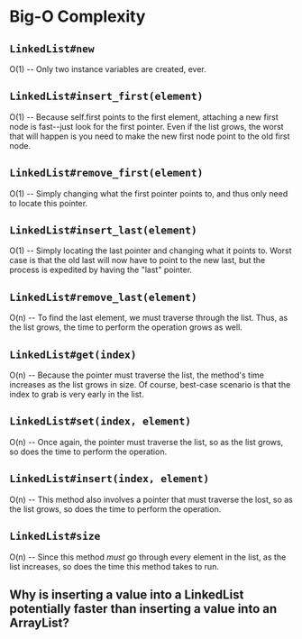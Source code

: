 # Big-O Complexity

## `LinkedList#new`

O(1) -- Only two instance variables are created, ever.

## `LinkedList#insert_first(element)`

O(1) -- Because self.first points to the first element, attaching a new first node is fast--just look for the first pointer. Even if the list grows, the worst that will happen is you need to make the new first node point to the old first node.

## `LinkedList#remove_first(element)`

O(1) -- Simply changing what the first pointer points to, and thus only need to locate this pointer.

## `LinkedList#insert_last(element)`

O(1) -- Simply locating the last pointer and changing what it points to. Worst case is that the old last will now have to point to the new last, but the process is expedited by having the "last" pointer. 

## `LinkedList#remove_last(element)`

O(n) -- To find the last element, we must traverse through the list. Thus, as the list grows, the time to perform the operation grows as well.

## `LinkedList#get(index)`

O(n) -- Because the pointer must traverse the list, the method's time increases as the list grows in size. Of course, best-case scenario is that the index to grab is very early in the list.

## `LinkedList#set(index, element)`

O(n) -- Once again, the pointer must traverse the list, so as the list grows, so does the time to perform the operation.

## `LinkedList#insert(index, element)`

O(n) -- This method also involves a pointer that must traverse the lost, so as the list grows, so does the time to perform the operation.

## `LinkedList#size`

O(n) -- Since this method *must* go through every element in the list, as the list increases, so does the time this method takes to run.

## Why is inserting a value into a LinkedList potentially faster than inserting a value into an ArrayList?


